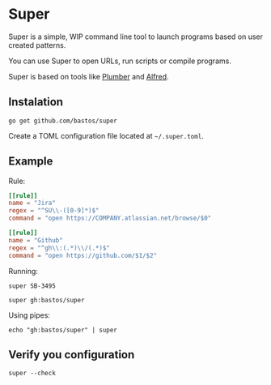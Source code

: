 # Super

Super is a simple, WIP command line tool to launch programs based on user created patterns.

You can use Super to open URLs, run scripts or compile programs.

Super is based on tools like [Plumber](http://en.wikipedia.org/wiki/Plumber_%28program%29) and [Alfred](http://www.alfredapp.com/).

## Instalation

```go get github.com/bastos/super```

Create a TOML configuration file located at ```~/.super.toml```.

## Example

Rule:

```toml
[[rule]]
name = "Jira"
regex = "^SU\\-([0-9]*)$"
command = "open https://COMPANY.atlassian.net/browse/$0"

[[rule]]
name = "Github"
regex = "^gh\\:(.*)\\/(.*)$"
command = "open https://github.com/$1/$2"
```

Running:

```super SB-3495```

```super gh:bastos/super```

Using pipes:

```echo "gh:bastos/super" | super```

## Verify you configuration

```super --check```
